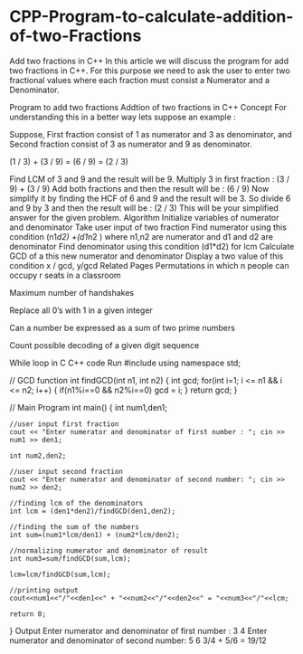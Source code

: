 # CPP-Program-to-calculate-addition-of-two-Fractions

Add two fractions in C++
In this article we will discuss the program for add two fractions in C++. For this purpose we need to ask the user to enter two fractional values where each fraction must consist a Numerator and a Denominator.

Program to add two fractions
Addtion of two fractions in C++
Concept
 For understanding this in a better way lets suppose an example :

 Suppose, First fraction consist of 1 as numerator and 3 as denominator, and Second fraction consist of 3 as numerator and 9 as denominator.

 (1 / 3) + (3 / 9) = (6 / 9) = (2 / 3)

Find LCM of 3 and 9 and the result will be 9.
Multiply 3 in first fraction : (3 / 9) + (3 / 9)
Add both fractions and then the result will be : (6 / 9)
Now simplify it by finding the HCF of 6 and 9 and the result will be 3.
So divide 6 and 9 by 3 and then the result will be : (2 / 3)
This will be your simplified answer for the given problem.
Algorithm
Initialize variables of numerator and denominator
Take user input of two fraction
Find numerator using this condition (n1*d2) +(d1*n2 ) where n1,n2 are numerator and d1 and d2 are denominator
Find denominator using this condition (d1*d2) for lcm
Calculate GCD of a this new numerator and denominator
Display a two value of this condition x / gcd, y/gcd
Related Pages
Permutations in which n people can occupy r seats in a classroom
 
Maximum number of handshakes
 
Replace all 0’s with 1 in a given integer

Can a number be expressed as a sum of two prime numbers

Count possible decoding of a given digit sequence

While loop in C
C++ code
Run
#include<iostream>
using namespace std;

// GCD function
int findGCD(int n1, int n2)
{
    int gcd;
    for(int i=1; i <= n1 && i <= n2; i++)
    {
        if(n1%i==0 && n2%i==0)
            gcd = i;
    }
    return gcd;
}

// Main Program
int main()
{
    int num1,den1;
    
    //user input first fraction
    cout << "Enter numerator and denominator of first number : "; cin >> num1 >> den1;
    
    int num2,den2;
	
    //user input second fraction
    cout << "Enter numerator and denominator of second number: "; cin >> num2 >> den2;
    
    //finding lcm of the denominators
    int lcm = (den1*den2)/findGCD(den1,den2);
    
    //finding the sum of the numbers
    int sum=(num1*lcm/den1) + (num2*lcm/den2);
    
    //normalizing numerator and denominator of result
    int num3=sum/findGCD(sum,lcm);
    
    lcm=lcm/findGCD(sum,lcm);
    
    //printing output
    cout<<num1<<"/"<<den1<<" + "<<num2<<"/"<<den2<<" = "<<num3<<"/"<<lcm;
    
    return 0;
}
Output
Enter numerator and denominator of first number : 3 4
Enter numerator and denominator of second number: 5 6
3/4 + 5/6 = 19/12
